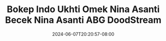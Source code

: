 --- 
title: "Bokep Indo Ukhti Omek Nina Asanti Becek  Nina Asanti  ABG  DoodStream"
description: "streaming bokeh Bokep Indo Ukhti Omek Nina Asanti Becek  Nina Asanti  ABG  DoodStream tiktok   terbaru"
date: 2024-06-07T20:20:57-08:00
file_code: "mipwp66sdx5o"
draft: false
cover: "bdgf6ha4e11pp7vt.jpg"
tags: ["Bokep", "Indo", "Ukhti", "Omek", "Nina", "Asanti", "Becek", "Nina", "Asanti", "ABG", "DoodStream", "bokep-indo", "bokep-viral", "bokep-ig"]
length: 375
fld_id: "1391202"
foldername: "ASANTI"
categories: ["ASANTI"]
views: 39
---
